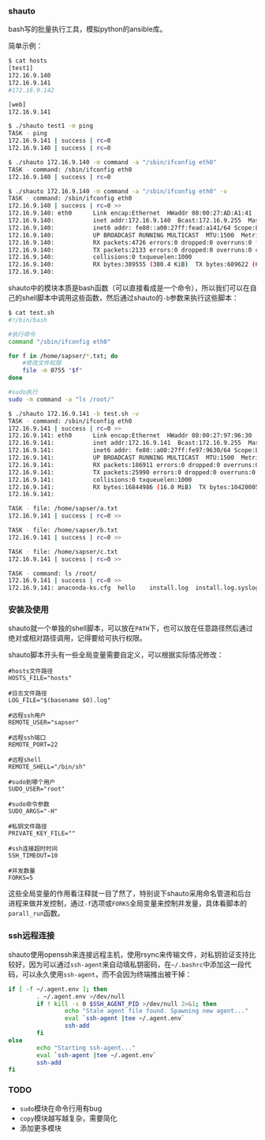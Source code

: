 ### shauto
bash写的批量执行工具，模拟python的ansible库。

简单示例：
```bash
$ cat hosts 
[test1]
172.16.9.140
172.16.9.141
#172.16.9.142

[web]
172.16.9.141

$ ./shauto test1 -m ping
TASK - ping
172.16.9.141 | success | rc=0
172.16.9.140 | success | rc=0

$ ./shauto 172.16.9.140 -m command -a "/sbin/ifconfig eth0"
TASK - command: /sbin/ifconfig eth0
172.16.9.140 | success | rc=0

$ ./shauto 172.16.9.140 -m command -a "/sbin/ifconfig eth0" -v
TASK - command: /sbin/ifconfig eth0
172.16.9.140 | success | rc=0 >>
172.16.9.140: eth0      Link encap:Ethernet  HWaddr 08:00:27:AD:A1:41  
172.16.9.140:           inet addr:172.16.9.140  Bcast:172.16.9.255  Mask:255.255.255.0
172.16.9.140:           inet6 addr: fe80::a00:27ff:fead:a141/64 Scope:Link
172.16.9.140:           UP BROADCAST RUNNING MULTICAST  MTU:1500  Metric:1
172.16.9.140:           RX packets:4726 errors:0 dropped:0 overruns:0 frame:0
172.16.9.140:           TX packets:2133 errors:0 dropped:0 overruns:0 carrier:0
172.16.9.140:           collisions:0 txqueuelen:1000 
172.16.9.140:           RX bytes:389555 (380.4 KiB)  TX bytes:689622 (673.4 KiB)
172.16.9.140: 
```

shauto中的模块本质是bash函数（可以直接看成是一个命令），所以我们可以在自己的shell脚本中调用这些函数，然后通过shauto的`-b`参数来执行这些脚本：
```bash
$ cat test.sh 
#!/bin/bash

#执行命令
command "/sbin/ifconfig eth0"

for f in /home/sapser/*.txt; do
    #修改文件权限
    file -m 0755 "$f"
done

#sudo执行
sudo -m command -a "ls /root/"

$ ./shauto 172.16.9.141 -b test.sh -v
TASK - command: /sbin/ifconfig eth0
172.16.9.141 | success | rc=0 >>
172.16.9.141: eth0      Link encap:Ethernet  HWaddr 08:00:27:97:96:30  
172.16.9.141:           inet addr:172.16.9.141  Bcast:172.16.9.255  Mask:255.255.255.0
172.16.9.141:           inet6 addr: fe80::a00:27ff:fe97:9630/64 Scope:Link
172.16.9.141:           UP BROADCAST RUNNING MULTICAST  MTU:1500  Metric:1
172.16.9.141:           RX packets:186911 errors:0 dropped:0 overruns:0 frame:0
172.16.9.141:           TX packets:25990 errors:0 dropped:0 overruns:0 carrier:0
172.16.9.141:           collisions:0 txqueuelen:1000 
172.16.9.141:           RX bytes:16844986 (16.0 MiB)  TX bytes:10420005 (9.9 MiB)
172.16.9.141: 

TASK - file: /home/sapser/a.txt
172.16.9.141 | success | rc=0 >>

TASK - file: /home/sapser/b.txt
172.16.9.141 | success | rc=0 >>

TASK - file: /home/sapser/c.txt
172.16.9.141 | success | rc=0 >>

TASK - command: ls /root/
172.16.9.141 | success | rc=0 >>
172.16.9.141: anaconda-ks.cfg  hello    install.log  install.log.syslog
```

### 安装及使用
shauto就一个单独的shell脚本，可以放在`PATH`下，也可以放在任意路径然后通过绝对或相对路径调用，记得要给可执行权限。

shauto脚本开头有一些全局变量需要自定义，可以根据实际情况修改：
```
#hosts文件路径
HOSTS_FILE="hosts"

#日志文件路径
LOG_FILE="$(basename $0).log"

#远程ssh用户
REMOTE_USER="sapser"

#远程ssh端口
REMOTE_PORT=22

#远程shell
REMOTE_SHELL="/bin/sh"

#sudo到哪个用户
SUDO_USER="root"

#sudo命令参数
SUDO_ARGS="-H"

#私钥文件路径
PRIVATE_KEY_FILE=""

#ssh连接超时时间
SSH_TIMEOUT=10

#并发数量
FORKS=5
```
这些全局变量的作用看注释就一目了然了，特别说下shauto采用命名管道和后台进程来做并发控制，通过`-f`选项或`FORKS`全局变量来控制并发量，具体看脚本的`parall_run`函数。


### ssh远程连接
shauto使用openssh来连接远程主机，使用rsync来传输文件，对私钥验证支持比较好，因为可以通过`ssh-agent`来自动填私钥密码，在`~/.bashrc`中添加这一段代码，可以永久使用`ssh-agent`，而不会因为终端推出被干掉：
```bash
if [ -f ~/.agent.env ]; then
        . ~/.agent.env >/dev/null
        if ! kill -s 0 $SSH_AGENT_PID >/dev/null 2>&1; then
                echo "Stale agent file found. Spawning new agent..."
                eval `ssh-agent |tee ~/.agent.env`
                ssh-add
        fi
else
        echo "Starting ssh-agent..."
        eval `ssh-agent |tee ~/.agent.env`
        ssh-add
fi
```


### TODO
- `sudo`模块在命令行用有bug
- `copy`模块越写越复杂，需要简化
- 添加更多模块
